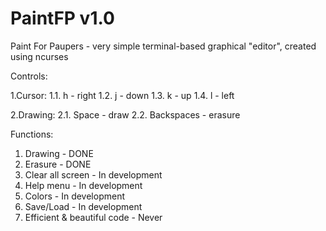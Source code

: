 # PaintFP v1.0
Paint For Paupers - very simple terminal-based graphical "editor", created using ncurses

Controls:
  
  1.Cursor:
    1.1. h - right
    1.2. j - down
    1.3. k - up
    1.4. l - left

  2.Drawing:
    2.1. Space - draw
    2.2. Backspaces - erasure

Functions:
  1. Drawing - DONE
  2. Erasure - DONE
  3. Clear all screen - In development 
  4. Help menu - In development 
  5. Colors - In development 
  6. Save/Load - In development 
  7. Efficient & beautiful code - Never
